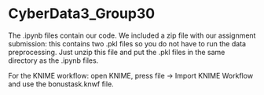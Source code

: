# CyberData3_Group30

The .ipynb files contain our code. We included a zip file with our assignment submission: this contains two .pkl files so you do not have to run the data preprocessing.
Just unzip this file and put the .pkl files in the same directory as the .ipynb files.

For the KNIME workflow: open KNIME, press file -> Import KNIME Workflow and use the bonustask.knwf file.
